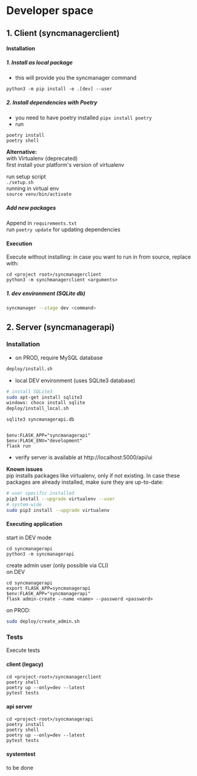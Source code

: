 # Developer space

## 1. Client (syncmanagerclient)

#### Installation
##### 1. Install as local package
* this will provide you the syncmanager command
```
python3 -m pip install -e .[dev] --user
```

##### 2. Install dependencies with Poetry
* you need to have poetry installed `pipx install poetry`
* run
```
poetry install
poetry shell
```

__Alternative:__  
with Virtualenv (deprecated)  
first install your platform's version of virtualenv  

run setup script  
`./setup.sh`  
running in virtual env  
`source venv/bin/activate`  

##### Add new packages
Append in `requirements.txt`  
run `poetry update` for updating dependencies

#### Execution
Execute without installing: in case you want to run in from source, replace with:
```
cd <project root>/syncmanagerclient
python3 -m synchmanagerclient <arguments>
```
##### 1. dev environment (SQLite db)
```bash
syncmanager --stage dev <command>
```



## 2. Server (syncmanagerapi)

### Installation
* on PROD, require MySQL database
```bash
deploy/install.sh
```
* local DEV environment (uses SQLite3 database)
```bash
# install SQLite3
sudo apt-get install sqlite3
windows: choco install sqlite
deploy/install_local.sh
```

```
sqlite3 syncmanagerapi.db


$env:FLASK_APP="syncmanagerapi"
$env:FLASK_ENV="development"
flask run
```
* verify server is available at http://localhost:5000/api/ui

__Known issues__  
pip installs packages like virtualenv, only if not existing. 
In case these packages are already installed, make sure they are up-to-date: 
```bash
# user specific installed
pip3 install --upgrade virtualenv --user
# system-wide
sudo pip3 install --upgrade virtualenv
```

#### Executing application
start in DEV mode

```
cd syncmanagerapi
python3 -m syncmanagerapi 
```

create admin user (only possible via CLI)  
on DEV
```
cd syncmanagerapi
export FLASK_APP=syncmanagerapi 
$env:FLASK_APP="syncmanagerapi"
flask admin-create --name <name> --password <password>
```
on PROD:
```bash
sudo deploy/create_admin.sh
```


### Tests
Execute tests
#### client (legacy)
```
cd <project-root>/syncmanagerclient
poetry shell
poetry up --only=dev --latest
pytest tests
```
#### api server
```
cd <project-root>/syncmanagerapi
poetry install
poetry shell
poetry up --only=dev --latest
pytest tests
```
#### systemtest
to be done

